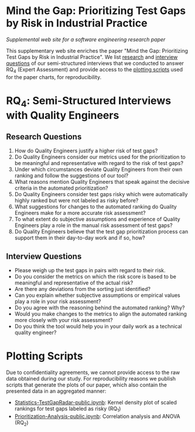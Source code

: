 # Mind the Gap: Prioritizing Test Gaps by Risk in Industrial Practice
_Supplemental web site for a software engineering research paper_

This supplementary web site enriches the paper "Mind the Gap: Prioritizing Test Gaps by Risk
in Industrial Practice". We list [research](#research-questions) and [interview questions](#interview-questions) of our semi-structured interviews that we conducted to answer RQ<sub>4</sub> (Expert Assessment) and provide access to the [plotting scripts](#plotting-scripts) used for the paper charts, for reproducibility.

# RQ<sub>4</sub>: Semi-Structured Interviews with Quality Engineers

## Research Questions

1. How do Quality Engineers justify a higher risk of test gaps?
2. Do Quality Engineers consider our metrics used for the prioritization to be meaningful and representative with regard to the risk of test gaps?
3. Under which circumstances deviate Quality Engineers from their own ranking and follow the suggestions of our tool?
4. What reasons mention Quality Engineers that speak against the decisive criteria in the automated prioritization?
5. Do Quality Engineers consider test gaps risky which were automatically highly ranked but were not labeled as risky before?
6. What suggestions for changes to the automated ranking do Quality Engineers make for a more accurate risk assessment?
7. To what extent do subjective assumptions and experience of Quality Engineers play a role in the manual risk assessment of test gaps?
8. Do Quality Engineers believe that the test gap prioritization process can support them in their day-to-day work and if so, how?

## Interview Questions

 * Please weigh up the test gaps in pairs with regard to their risk.
 * Do you consider the metrics on which the risk score is based to be meaningful and representative of the actual risk?
 * Are there any deviations from the sorting just identified?
 * Can you explain whether subjective assumptions or empirical values play a role in your risk assessment?
 * Do you agree with the reasoning behind the automated ranking? Why?
 * Would you make changes to the metrics to align the automated ranking more closely with your risk assessment?
 * Do you think the tool would help you in your daily work as a technical quality engineer?

# Plotting Scripts

Due to confidentiality agreements, we cannot provide access to the raw data obtained during our study.
For reproducibility reasons we publish scripts that generate the plots of our paper, which also contain the presented data in an aggregated manner:

* [Statistics-TestGapRadar-public.ipynb](https://anonymous.4open.science/r/test-gap-risk-5228/Statistics-TestGapRadar-public.ipynb): Kernel density plot of scaled rankings for test gaps labeled as risky (RQ<sub>1</sub>)
* [Prioritization-Analysis-public.ipynb](https://anonymous.4open.science/r/test-gap-risk-5228/Prioritization-Analysis-public.ipynb): Correlation analysis and ANOVA (RQ<sub>2</sub>)